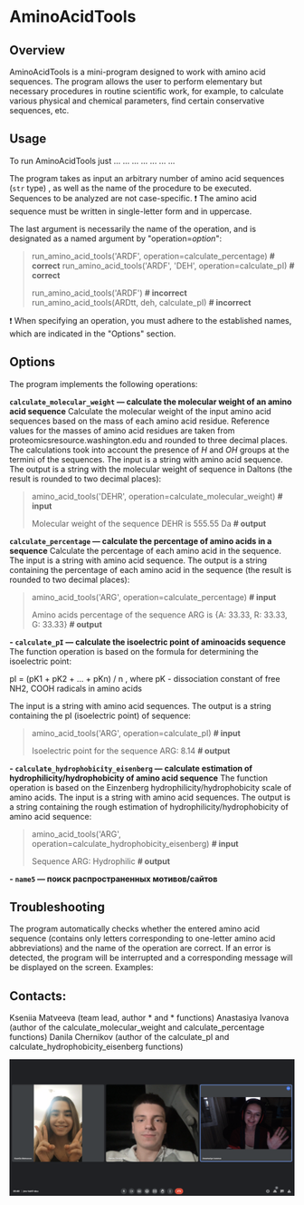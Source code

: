 # AminoAcidTools

## Overview


AminoAcidTools is a mini-program designed to work with amino acid sequences. The program allows the user to perform elementary but necessary procedures in routine scientific work, for example, to calculate various physical and chemical parameters, find certain conservative sequences, etc.

## Usage

To run AminoAcidTools just ... ... ... ... ... ... ...

The program takes as input an arbitrary number of amino acid sequences (`str` type) , as well as the name of the procedure to be executed. Sequences to be analyzed are not case-specific.
:exclamation: The amino acid sequence must be written in single-letter form and in uppercase.

The last argument is necessarily the name of the operation, and is designated as a named argument by "operation=*option*":

>run_amino_acid_tools('ARDF', operation=calculate_percentage)  **# correct**
>run_amino_acid_tools('ARDF', 'DEH', operation=calculate_pI)  **# correct**
>
>run_amino_acid_tools('ARDF')  **# incorrect**
>run_amino_acid_tools(ARDtt, deh, calculate_pI)  **# incorrect**

:exclamation: When specifying an operation, you must adhere to the established names, which are indicated in the "Options" section.

## Options

The program implements the following operations:

**`calculate_molecular_weight`  — calculate the molecular weight of an amino acid sequence**
Calculate the molecular weight of the input amino acid sequences based on the mass of each amino acid residue. Reference values for the masses of amino acid residues are taken from proteomicsresource.washington.edu and rounded to three decimal places. The calculations took into account the presence of *H* and *OH* groups at the termini of the sequences.
The input is a string with amino acid sequence. The output is a string with the molecular weight of sequence in Daltons (the result is rounded to two decimal places):
>amino_acid_tools('DEHR', operation=calculate_molecular_weight)  **# input**
>
>Molecular weight of the sequence DEHR is 555.55 Da **# output**

**`calculate_percentage`  — calculate the percentage of amino acids in a sequence**
Calculate the percentage of each amino acid in the sequence.
The input is a string with amino acid sequence. The output is a string containing the percentage of each amino acid in the sequence (the result is rounded to two decimal places):
>amino_acid_tools('ARG', operation=calculate_percentage) **# input**
>
>Amino acids percentage of the sequence ARG is {A: 33.33, R: 33.33, G: 33.33} **# output**

**-   `calculate_pI`  — calculate the isoelectric point of aminoacids sequence**
The function operation is based on the formula for determining the isoelectric point:

pI = (pK1 + pK2 + ... + pKn) / n , where pK - dissociation constant of free NH2, COOH radicals in amino acids

The input is a string with amino acid sequences. The output is a string containing the pI (isoelectric point) of sequence:
>amino_acid_tools('ARG', operation=calculate_pI) **# input**
>
>Isoelectric point for the sequence ARG: 8.14 **# output**

**-   `calculate_hydrophobicity_eisenberg`  — calculate estimation of hydrophilicity/hydrophobicity of amino acid sequence**
The function operation is based on the Einzenberg hydrophilicity/hydrophobicity scale of amino acids. 
The input is a string with amino acid sequences. The output is a string containing the rough estimation of hydrophilicity/hydrophobicity of amino acid sequence:
>amino_acid_tools('ARG', operation=calculate_hydrophobicity_eisenberg) **# input**
>
>Sequence ARG: Hydrophilic **# output**

**-  `name5`  — поиск распространенных мотивов/сайтов**

## Troubleshooting

The program automatically checks whether the entered amino acid sequence (contains only letters corresponding to one-letter amino acid abbreviations) and the name of the operation are correct. If an error is detected, the program will be interrupted and a corresponding message will be displayed on the screen. Examples:
>
>
>
>

## Contacts:

Kseniia Matveeva (team lead, author * and * functions)
Anastasiya Ivanova (author of the calculate_molecular_weight and calculate_percentage functions)
Danila Chernikov (author of the calculate_pI and calculate_hydrophobicity_eisenberg functions)

![Team photo](HW4_Matveeva/team_photo.png)
